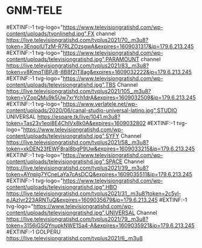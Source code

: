 # GNM-TELE
#EXTINF:-1 tvg-logo="https://www.televisiongratishd.com/wp-content/uploads/tvonlinehd.jpg",FX channel
https://live.televisiongratishd.com/tvplus2021/70_.m3u8?token=3EnqolUTzM-R7RLZOzsgwA&expires=1609031317&ip=179.6.213.245
#EXTINF:-1 tvg-logo="https://www.televisiongratishd.com/wp-content/uploads/televisiongratishd.jpg",PARAMOUNT channel
https://live.televisiongratishd.com/tvplus2021/83_.m3u8?token=v8KmqTlBPJ8-8B8f2iT8ag&expires=1609032222&ip=179.6.213.245
#EXTINF:-1 tvg-logo="https://www.televisiongratishd.com/wp-content/uploads/televisiongratishd.jpg",TBS Channel
https://live.televisiongratishd.com/tvplus2021/105_.m3u8?token=VZopQMu9k5Uw7xrYch1drA&expires=1609032509&ip=179.6.213.245
#EXTINF:-1 tvg-logo="https://www.verlatele.net/wp-content/uploads/2020/06/canal-studio-universal-latino.jpg",STUDIO UNIVERSAL
https://espare.tk/live/1041.m3u8?token=Tas23v1eoi8E4ChIVx8k0A&expires=1609032802
#EXTINF:-1 tvg-logo="https://www.televisiongratishd.com/wp-content/uploads/televisiongratishd.jpg",SYFY Channel
https://live.televisiongratishd.com/tvplus2021/58_.m3u8?token=xkDEN23fEWF8raI8bgP9Uw&expires=1609033215&ip=179.6.213.245
#EXTINF:-1 tvg-logo="https://www.televisiongratishd.com/wp-content/uploads/televisiongratishd.jpg",SPACE Channel
https://live.televisiongratishd.com/tvplus2021/39_.m3u8?token=AYnplg7YCneLaYa7cAsDCQ&expires=1609035511&ip=179.6.213.245
#EXTINF:-1 tvg-logo="https://www.televisiongratishd.com/wp-content/uploads/televisiongratishd.jpg",HBO
https://live.televisiongratishd.com/tvplus2021/31_.m3u8?token=2c5yl-eJAzIvr223ARNTuQ&expires=1609035679&ip=179.6.213.245
#EXTINF:-1 tvg-logo="https://www.televisiongratishd.com/wp-content/uploads/televisiongratishd.jpg",UNIVERSAL Channel
https://live.televisiongratishd.com/tvplus2021/79_.m3u8?token=3156jGSQYnupkNWE1Sa4-A&expires=1609035921&ip=179.6.213.245
#EXTINF:-1 GOLPERU
https://live.televisiongratishd.com/tvplus2021/6_.m3u8
